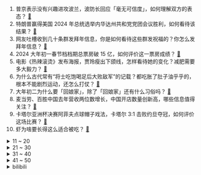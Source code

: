 1. 普京表示没有兴趣进攻波兰，波防长回应「毫无可信度」，如何理解双方的表态？ [:link:](https://www.zhihu.com/question/643865933)
2. 特朗普赢得美国 2024 年总统选举内华达州共和党党团会议胜利，如何看待该结果？ [:link:](https://www.zhihu.com/question/643708207)
3. 网友吐槽收到几十条群发拜年信息，你是如何看待这些群发祝福的？你怎么发拜年信息？ [:link:](https://www.zhihu.com/question/643912102)
4. 2024 大年初一春节档档期总票房破 15 亿，如何评价这一票房成绩？ [:link:](https://www.zhihu.com/question/643874130)
5. 电影《热辣滚烫》发布海报，贾玲瘦出下颌线，怎样看待她的变化？减肥需要多大毅力？ [:link:](https://www.zhihu.com/question/643846295)
6. 为什么古代常有“将士吃饱喝足后大败敌军”的记载？都吃胀了肚子油乎乎的，根本不能剧烈运动，还怎么打仗？ [:link:](https://www.zhihu.com/question/643642500)
7. 大年初二为什么要「回娘家」，除了「回娘家」还有什么习俗吗？ [:link:](https://www.zhihu.com/question/643877829)
8. 麦当劳、百胜中国去年营收两位数增长，中国开店数量创新高，哪些信息值得关注？ [:link:](https://www.zhihu.com/question/643660779)
9. 卡塔尔亚洲杯决赛阿菲夫点球帽子戏法，卡塔尔 3:1 击败约旦夺冠，如何评价这场比赛？ [:link:](https://www.zhihu.com/question/643921640)
10. 虾为啥要长得这么适合被吃？ [:link:](https://www.zhihu.com/question/642964232)
<details>
<summary>11 ~ 20</summary>

11. 「过年」跟「上班」比，哪一个更累？ [:link:](https://www.zhihu.com/question/643077431)
12. 为什么菩提祖师对孙悟空说“日后惹出祸来，不把师父说出来就行了”？ [:link:](https://www.zhihu.com/question/420346826)
13. 如何看待 2023 年米哈游总流水超500亿？ [:link:](https://www.zhihu.com/question/643810448)
14. 为什么中国诞生了世界级互联网公司，而日本、俄罗斯、印度、韩国好像没有？ [:link:](https://www.zhihu.com/question/265121737)
15. 听完 2024 年春晚的歌曲《难忘今宵》你有什么感受？ [:link:](https://www.zhihu.com/question/643809289)
16. 古代的大侠一般吹的笛还是箫？ [:link:](https://www.zhihu.com/question/321151129)
17. 看完电影《第二十条》，你学到了哪些有用的知识？ [:link:](https://www.zhihu.com/question/643308002)
18. 如何评价贾玲在电影《热辣滚烫》中的表现？ [:link:](https://www.zhihu.com/question/643546373)
19. 为什么大部分人春节一定要回家过年? [:link:](https://www.zhihu.com/question/643317675)
20. 医生怀孕时真的能做到完全忌口吗？ [:link:](https://www.zhihu.com/question/278285989)
</details>
<details>
<summary>21 ~ 30</summary>

21. 《红毯先生》这部电影，刘德华演怎么样？好看吗？值得去看吗？ [:link:](https://www.zhihu.com/question/629457958)
22. 电影《第二十条》中，老师说「被霸凌的孩子不愿意承认，看见的孩子不敢站出来指认」，你怎么看待这句话？ [:link:](https://www.zhihu.com/question/643296286)
23. 《流浪地球》中进入地下城的抽签规则是否合理？ [:link:](https://www.zhihu.com/question/313445524)
24. 南部战区除夕夜官宣南海进行例行巡航，专家表示「个别国家别指望节假日搞小动作」，哪些值得关注？ [:link:](https://www.zhihu.com/question/643846171)
25. 如何评价韩延指导，彭昱畅和李庚希主演的电影《我们一起摇太阳》？ [:link:](https://www.zhihu.com/question/643546679)
26. 电影《第二十条》中，让韩明心态发生改变的是什么？ [:link:](https://www.zhihu.com/question/643307007)
27. 如何评价电影《第二十条》？ [:link:](https://www.zhihu.com/question/639453443)
28. 「距离感」是亲密关系长久的保鲜剂吗？异地情侣如何过情人节更合适？ [:link:](https://www.zhihu.com/question/642870377)
29. 电影《第二十条》中有哪些一看就特别真实的桥段？ [:link:](https://www.zhihu.com/question/643299331)
30. 如何评价《星穹铁道》里的角色砂金？ [:link:](https://www.zhihu.com/question/641111858)
</details>
<details>
<summary>31 ~ 40</summary>

31. 你认同「真正解压的只有 ZFB 到账」吗？作为返乡青年中一员，你的「春节解压」秘诀是什么？ [:link:](https://www.zhihu.com/question/643323160)
32. 「逆向思维」是一种怎么样的思维方式？它有哪些特例？ [:link:](https://www.zhihu.com/question/336474607)
33. 为什么家长总是拿自己的孩子和别人家的孩子比较，却不会将自己与别人的家长去比较？ [:link:](https://www.zhihu.com/question/643239913)
34. 电影《飞驰人生 2》对比第一部质量如何？你觉得韩寒导演有进步吗？ [:link:](https://www.zhihu.com/question/643545766)
35. 尼格买提回应穿帮「碎碎平安，我先碎了」，总导演于蕾揭秘他手中剩的两张牌，今年春晚参与感如何？ [:link:](https://www.zhihu.com/question/643843228)
36. 如何看待超导磁悬浮列车北京到上海只需要30分钟？ [:link:](https://www.zhihu.com/question/643796248)
37. 如果注定要离别，那么相遇的意义到底是什么？ [:link:](https://www.zhihu.com/question/638956787)
38. 北京足协：没有举办梅西相关赛事计划，3月阿根廷中国行全部取消，哪些信息值得关注？ [:link:](https://www.zhihu.com/question/643848046)
39. 跨年熬夜会伤肝，要吃护肝片「护肝」吗？日常生活中护肝有哪些注意事项？ [:link:](https://www.zhihu.com/question/643905491)
40. 如何评价任素汐在 2024 年春晚演唱的歌曲《枕着光的她》？ [:link:](https://www.zhihu.com/question/643797634)
</details>
<details>
<summary>41 ~ 50</summary>

41. 过年收到红包，我总要多回一倍才安心——为什么别人对我好，我却「不自在」？ [:link:](https://www.zhihu.com/question/643260266)
42. 如何评价 OpenAI 创始人 Sam Altman 被曝将筹资 5-7 万亿美元，重塑半导体产业链？ [:link:](https://www.zhihu.com/question/643734366)
43. 总是习惯性走神，胡思乱想，学习时很难集中注意力，怎么办？ [:link:](https://www.zhihu.com/question/33407382)
44. 马斯克称将注销自己的电话号码，用「X」取代移动通信，如何看待此事？ [:link:](https://www.zhihu.com/question/643919683)
45. 如何评价韩寒执导，沈腾、范丞丞主演的电影《飞驰人生 2》？ [:link:](https://www.zhihu.com/question/637964283)
46. 《红楼梦》里贾惜春为何出家为尼？ [:link:](https://www.zhihu.com/question/414056820)
47. 23-24 赛季 NBA鹈鹕 122:139 湖人，如何评价这场比赛？ [:link:](https://www.zhihu.com/question/643847648)
48. 如何评价 2024 年春晚新疆喀什分会场表演的节目《舞乐新疆》？ [:link:](https://www.zhihu.com/question/643799456)
49. 如何评价 2024 龙年春节档几乎全是喜剧电影？ [:link:](https://www.zhihu.com/question/641781659)
50. 一个人能聪明到什么程度？ [:link:](https://www.zhihu.com/question/31219081)
</details><details>
<summary>bilibili</summary>

</details>